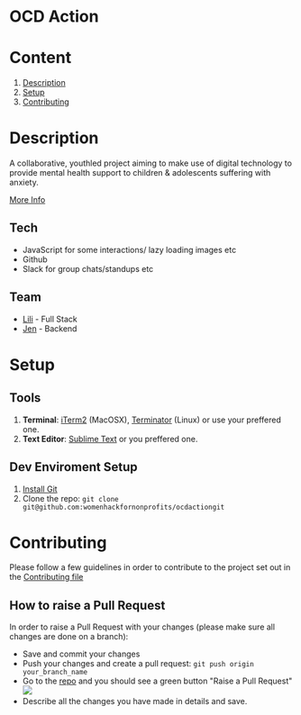 # OCD Action
	
# Content

1. [Description](#description)
4. [Setup](#setup)
5. [Contributing](#contributing)


# Description
A collaborative, youth­led project aiming to make use of digital technology to provide mental health support to children & adolescents suffering with anxiety.

[More Info](https://github.com/womenhackfornonprofits/whfnp-wiki/wiki/Current-Projects#ocd-action)


## Tech
- JavaScript for some interactions/ lazy loading images etc
- Github
- Slack for group chats/standups etc

## Team
- [Lili](https://github.com/lili2311) - Full Stack
- [Jen](https://github.com/jsms90) - Backend

# Setup
## Tools
1. **Terminal**: [iTerm2](https://www.iterm2.com/) (MacOSX), [Terminator](http://gnometerminator.blogspot.co.uk/p/introduction.html) (Linux) or use your preffered one.
2. **Text Editor**: [Sublime Text](http://www.sublimetext.com/) or you preffered one.

## Dev Enviroment Setup
1. [Install Git](http://git-scm.com/download/mac)
2. Clone the repo: `git clone git@github.com:womenhackfornonprofits/ocdactiongit`

# Contributing
Please follow a few guidelines in order to contribute to the project set out in the [Contributing file]()


	
## How to raise a Pull Request
In order to raise a Pull Request with your changes (please make sure all changes are done on a branch):

- Save and commit your changes
- Push your changes and create a pull request: `git push origin your_branch_name`
- Go to the [repo](https://github.com/womenhackfornonprofits/london-cafes-django) and you should see a green button "Raise a Pull Request"
![](https://help.github.com/assets/images/help/pull_requests/pull-request-click-to-create.png)
- Describe all the changes you have made in details and save.

